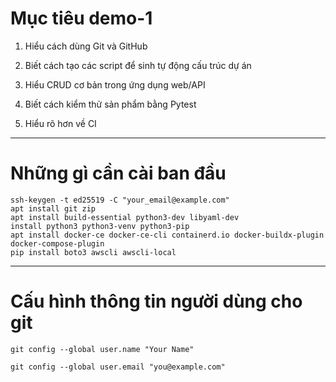 # Mục tiêu demo-1
1. Hiểu cách dùng Git và GitHub

2. Biết cách tạo các script để sinh tự động cấu trúc dự án

3. Hiểu CRUD cơ bản trong ứng dụng web/API

4. Biết cách kiểm thử sản phẩm bằng Pytest

5. Hiểu rõ hơn về CI
***
# Những gì cần cài ban đầu
```
ssh-keygen -t ed25519 -C "your_email@example.com"
apt install git zip
apt install build-essential python3-dev libyaml-dev
install python3 python3-venv python3-pip
apt install docker-ce docker-ce-cli containerd.io docker-buildx-plugin docker-compose-plugin
pip install boto3 awscli awscli-local
```
***
# Cấu hình thông tin người dùng cho git

`git config --global user.name "Your Name"`

`git config --global user.email "you@example.com"`


